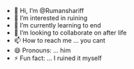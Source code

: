 - 👋 Hi, I’m @Rumanshariff
- 👀 I’m interested in ruining
- 🌱 I’m currently learning to end
- 💞️ I’m looking to collaborate on after life
- 📫 How to reach me ... you cant
- 😄 Pronouns: ... him
- ⚡ Fun fact: ... I ruined it myself

<!---
Rumanshariff/Rumanshariff is a ✨ special ✨ repository because its `README.md` (this file) appears on your GitHub profile.
You can click the Preview link to take a look at your changes.
--->
